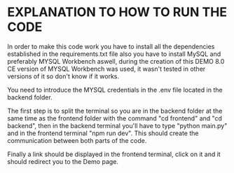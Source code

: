 # EXPLANATION TO HOW TO RUN THE CODE

In order to make this code work you have to install all the dependencies established in the requirements.txt file
also you have to install MySQL and preferably MYSQL Workbench aswell, during the creation of this DEMO 8.0 CE version
of MYSQL Workbench was used, it wasn't tested in other versions of it so don't know if it works.

You need to introduce the MYSQL credentials in the .env file located in the backend folder.

The first step is to split the terminal so you are in the backend folder at the same time as the frontend folder with the
command "cd frontend" and "cd backend", then in the backend terminal you'll have to type "python main.py" and in the frontend terminal "npm run dev". This should create the communication between both parts of the code.

Finally a link should be displayed in the frontend terminal, click on it and it should redirect you to the Demo page.